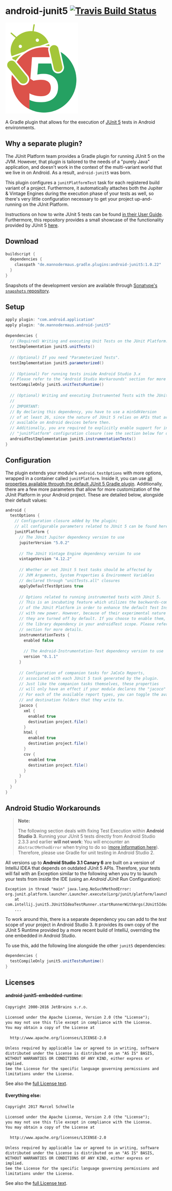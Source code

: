 # android-junit5 [![Travis Build Status](https://travis-ci.org/mannodermaus/android-junit5.svg?branch=master)][travisci]

![Logo](.images/logo.png)

A Gradle plugin that allows for the execution of [JUnit 5][junit5gh] tests in Android environments.

## Why a separate plugin?

The JUnit Platform team provides a Gradle plugin for running JUnit 5 on the JVM. However,
that plugin is tailored to the needs of a "purely Java" application, and doesn't work in
the context of the multi-variant world that we live in on Android. As a result, `android-junit5` was born.

This plugin configures a `junitPlatformTest` task for each registered build variant of a project.
Furthermore, it automatically attaches both the Jupiter & Vintage Engines
during the execution phase of your tests as well, so there's very little configuration
necessary to get your project up-and-running on the JUnit Platform.

Instructions on how to write JUnit 5 tests can be found [in their User Guide][junit5ug].
Furthermore, this repository provides a small showcase of the functionality provided by JUnit 5 [here][sampletests].

## Download

```groovy
buildscript {
  dependencies {
    classpath "de.mannodermaus.gradle.plugins:android-junit5:1.0.22"
  }
}
```

Snapshots of the development version are available through [Sonatype's `snapshots` repository][sonatyperepo].

## Setup

```groovy
apply plugin: "com.android.application"
apply plugin: "de.mannodermaus.android-junit5"

dependencies {
  // (Required) Writing and executing Unit Tests on the JUnit Platform.
  testImplementation junit5.unitTests()

  // (Optional) If you need "Parameterized Tests".
  testImplementation junit5.parameterized()
    
  // (Optional) For running tests inside Android Studio 3.x
  // Please refer to the "Android Studio Workarounds" section for more insight on this.
  testCompileOnly junit5.unitTestsRuntime()

  // (Optional) Writing and executing Instrumented Tests with the JUnit Platform Runner.
  //
  // IMPORTANT:
  // By declaring this dependency, you have to use a minSdkVersion
  // of at least 26, since the nature of JUnit 5 relies on APIs that aren't
  // available on Android devices before then.
  // Additionally, you are required to explicitly enable support for instrumented tests in the
  // "junitPlatform" configuration closure (see the section below for details).
  androidTestImplementation junit5.instrumentationTests()
}
```

## Configuration

The plugin extends your module's `android.testOptions` with more options, wrapped in a container called `junitPlatform`.
Inside it, you can use [all properties available through the default JUnit 5 Gradle plugin][junit5config].
Additionally, there are a few more parameters that allow for more customization of the JUnit Platform
in your Android project. These are detailed below, alongside their default values:

```groovy
android {
  testOptions {
    // Configuration closure added by the plugin;
    // all configurable parameters related to JUnit 5 can be found here
    junitPlatform {
      // The JUnit Jupiter dependency version to use
      jupiterVersion "5.0.2"

      // The JUnit Vintage Engine dependency version to use
      vintageVersion "4.12.2"

      // Whether or not JUnit 5 test tasks should be affected by
      // JVM Arguments, System Properties & Environment Variables
      // declared through "unitTests.all" closures
      applyDefaultTestOptions true

      // Options related to running instrumented tests with JUnit 5.
      // This is an incubating feature which utilizes the backwards-compatibility
      // of the JUnit Platform in order to enhance the default Test Instrumentation Runner
      // with new power. However, because of their experimental nature and steep minSdkVersion requirement,
      // they are turned off by default. If you choose to enable them, you also have to declare
      // the library dependency in your androidTest scope. Please refer to the "Setup"
      // section for more details.
      instrumentationTests {
        enabled false

        // The Android-Instrumentation-Test dependency version to use
        version "0.1.1"
      }

      // Configuration of companion tasks for JaCoCo Reports,
      // associated with each JUnit 5 task generated by the plugin.
      // Just like the companion tasks themselves, these properties
      // will only have an effect if your module declares the "jacoco" plugin as well.
      // For each of the available report types, you can toggle the availability
      // and destination folders that they write to.
      jacoco {
        xml {
          enabled true
          destination project.file()
        }
        html {
          enabled true
          destination project.file()
        }
        csv {
          enabled true
          destination project.file()
        }
      }
    }
  }
}
```

## Android Studio Workarounds

> **Note:**
>
> The following section deals with fixing Test Execution within **Android Studio 3**.
> Running your JUnit 5 tests directly from Android Studio 2.3.3 and earlier **will not work**:
> You will encounter an `AbstractMethodError` when trying to do so ([more information here][as2issue]).
> Therefore, please use Gradle for unit testing in Android Studio 2.

All versions up to **Android Studio 3.1 Canary 6** are built
on a version of IntelliJ IDEA that depends on outdated JUnit 5 APIs.
Therefore, your tests will fail with an Exception similar to the following when you try to
launch your tests from inside the IDE (using an *Android JUnit* Run Configuration):

```
Exception in thread "main" java.lang.NoSuchMethodError: org.junit.platform.launcher.Launcher.execute(Lorg/junit/platform/launcher/LauncherDiscoveryRequest;)V
	at com.intellij.junit5.JUnit5IdeaTestRunner.startRunnerWithArgs(JUnit5IdeaTestRunner.java:42)
	...
```

To work around this, there is a separate dependency you can add to the *test* scope
of your project in Android Studio 3. It provides its own copy of the JUnit 5 Runtime
provided by a more recent build of IntelliJ, overriding the one embedded in Android Studio.

To use this, add the following line alongside the other `junit5` dependencies:

```groovy
dependencies {
  testCompileOnly junit5.unitTestsRuntime()
}
```

## Licenses

#### android-junit5-embedded-runtime:

```
Copyright 2000-2016 JetBrains s.r.o.

Licensed under the Apache License, Version 2.0 (the "License");
you may not use this file except in compliance with the License.
You may obtain a copy of the License at

  http://www.apache.org/licenses/LICENSE-2.0

Unless required by applicable law or agreed to in writing, software
distributed under the License is distributed on an "AS IS" BASIS,
WITHOUT WARRANTIES OR CONDITIONS OF ANY KIND, either express or implied.
See the License for the specific language governing permissions and
limitations under the License.
```

See also the [full License text](android-junit5-embedded-runtime/LICENSE).

#### Everything else:

```
Copyright 2017 Marcel Schnelle

Licensed under the Apache License, Version 2.0 (the "License");
you may not use this file except in compliance with the License.
You may obtain a copy of the License at

  http://www.apache.org/licenses/LICENSE-2.0

Unless required by applicable law or agreed to in writing, software
distributed under the License is distributed on an "AS IS" BASIS,
WITHOUT WARRANTIES OR CONDITIONS OF ANY KIND, either express or implied.
See the License for the specific language governing permissions and
limitations under the License.
```

See also the [full License text](LICENSE).



 [junit5gh]: https://github.com/junit-team/junit5
 [junit5ug]: https://junit.org/junit5/docs/current/user-guide
 [junit5config]: http://junit.org/junit5/docs/current/user-guide/#running-tests-build-gradle-junit-configure
 [travisci]: https://travis-ci.org/mannodermaus/android-junit5
 [as2issue]: https://github.com/mannodermaus/android-junit5/issues/19
 [jacoco]: http://www.eclemma.org/jacoco
 [sonatyperepo]: https://oss.sonatype.org/content/repositories/snapshots/de/mannodermaus/gradle/plugins
 [sampletests]: sample/src/test
